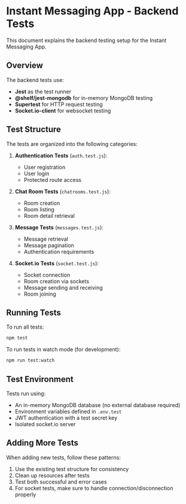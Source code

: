 # Instant Messaging App - Backend Tests

This document explains the backend testing setup for the Instant Messaging App.

## Overview

The backend tests use:
- **Jest** as the test runner
- **@shelf/jest-mongodb** for in-memory MongoDB testing
- **Supertest** for HTTP request testing
- **Socket.io-client** for websocket testing

## Test Structure

The tests are organized into the following categories:

1. **Authentication Tests** (`auth.test.js`):
   - User registration
   - User login
   - Protected route access

2. **Chat Room Tests** (`chatrooms.test.js`):
   - Room creation
   - Room listing
   - Room detail retrieval

3. **Message Tests** (`messages.test.js`):
   - Message retrieval
   - Message pagination
   - Authentication requirements

4. **Socket.io Tests** (`socket.test.js`):
   - Socket connection
   - Room creation via sockets
   - Message sending and receiving
   - Room joining

## Running Tests

To run all tests:
```bash
npm test
```

To run tests in watch mode (for development):
```bash
npm run test:watch
```

## Test Environment

Tests run using:
- An in-memory MongoDB database (no external database required)
- Environment variables defined in `.env.test`
- JWT authentication with a test secret key
- Isolated socket.io server

## Adding More Tests

When adding new tests, follow these patterns:
1. Use the existing test structure for consistency
2. Clean up resources after tests
3. Test both successful and error cases
4. For socket tests, make sure to handle connection/disconnection properly 